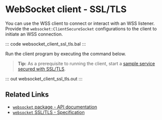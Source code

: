 # WebSocket client - SSL/TLS

You can use the WSS client to connect or interact with an WSS listener. Provide the `websocket:ClientSecureSocket` configurations to the client to initiate an WSS connection.

::: code websocket_client_ssl_tls.bal :::

Run the client program by executing the command below.

>**Tip:** As a prerequisite to running the client, start a [sample service secured with SSL/TLS](/learn/by-example/websocket-service-ssl-tls/).

::: out websocket_client_ssl_tls.out :::

## Related Links
- [`websocket` package - API documentation](https://lib.ballerina.io/ballerina/websocket/latest)
- [`websocket` SSL/TLS - Specification](/spec/websocket/#5-securing-the-websocket-connections)

